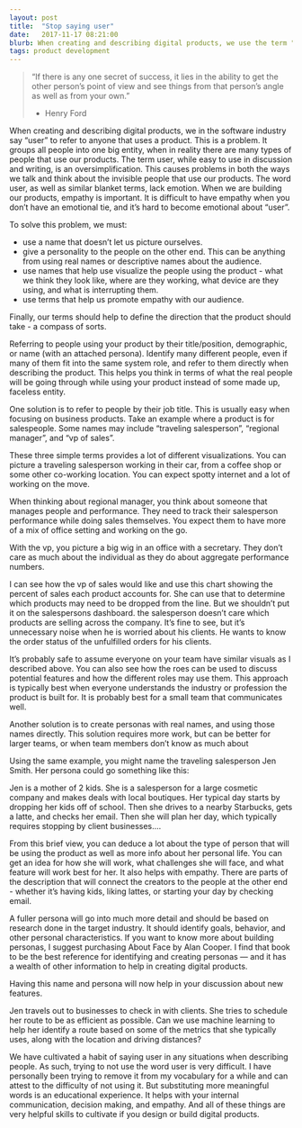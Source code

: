 ```yaml
---
layout: post
title:  "Stop saying user"
date:   2017-11-17 08:21:00
blurb: When creating and describing digital products, we use the term "user" too much and it's a problem. Substituting a more meaningful term helps with your internal communication, decision making, and empathy.
tags: product development
---
```


> “If there is any one secret of success, it lies in the ability to get the other person’s point of view and see things from that person’s angle as well as from your own.”
> 
> - Henry Ford

When creating and describing digital products, we in the software industry say “user” to refer to anyone that uses a product. This is a problem. It groups all people into one big entity, when in reality there are many types of people that use our products. The term user, while easy to use in discussion and writing, is an oversimplification. This causes problems in both the ways we talk and think about the invisible people that use our products. The word user, as well as similar blanket terms, lack emotion. When we are building our products, empathy is important. It is difficult to have empathy when you don’t have an emotional tie, and it’s hard to become emotional about “user”.

To solve this problem, we must:

- use a name that doesn’t let us picture ourselves.
- give a personality to the people on the other end. This can be anything from using real names or descriptive names about the audience.
- use names that help use visualize the people using the product - what we think they look like, where are they working, what device are they using, and what is interrupting them.
- use terms that help us promote empathy with our audience.

Finally, our terms should help to define the direction that the product should take - a compass of sorts.

Referring to people using your product by their title/position, demographic, or name (with an attached persona). Identify many different people, even if many of them fit into the same system role, and refer to them directly when describing the product. This helps you think in terms of what the real people will be going through while using your product  instead of some made up, faceless entity.

One solution is to refer to people by their job title. This is usually easy when focusing on business products. Take an example where a product is for salespeople. Some names may include “traveling salesperson”, “regional manager”, and “vp of sales”.

These three simple terms provides a lot of different visualizations. You can picture a traveling salesperson working in their car, from a coffee shop or some other co-working location. You can expect spotty internet and a lot of working on the move.

When thinking about regional manager, you think about someone that manages people and performance. They need to track their salesperson performance while doing sales themselves. You expect them to have more of a mix of office setting and working on the go.

With the vp, you picture a big wig in an office with a secretary. They don’t care as much about the individual as they do about aggregate performance numbers.

I can see how the vp of sales would like and use this chart showing the percent of sales each product accounts for. She can use that to determine which products may need to be dropped from the line. But we shouldn’t put it on the salespersons dashboard. the salesperson doesn’t care which products are selling across the company. It’s fine to see, but it’s unnecessary noise when he is worried about his clients. He wants to know the order status of the unfulfilled orders for his clients.

It’s probably safe to assume everyone on your team have similar visuals as I described above. You can also see how the roes can be used to discuss potential features and how the different roles may use them. This approach is typically best when everyone understands the industry or profession the product is built for. It is probably best for a small team that communicates well.

Another solution is to create personas with real names, and using those names directly. This solution requires more work, but can be better for larger teams, or when team members don’t know as much about

Using the same example, you might name the traveling salesperson Jen Smith. Her persona could go something like this:

Jen is a mother of 2 kids. She is a salesperson for a large cosmetic company and makes deals with local boutiques. Her typical day starts by dropping her kids off of school. Then she drives to a nearby Starbucks, gets a latte, and checks her email. Then she will plan her day, which typically requires stopping by client businesses....

From this brief view, you can deduce a lot about the type of person that will be using the product as well as more info about her personal life. You can get an idea for how she will work, what challenges she will face, and what feature will work best for her. It also helps with empathy. There are parts of the description that will connect the creators to the people at the other end - whether it’s having kids, liking lattes, or starting your day by checking email.

A fuller persona will go into much more detail and should be based on research done in the target industry. It should identify goals, behavior, and other personal characteristics. If you want to know more about building personas, I suggest purchasing About Face by Alan Cooper. I find that book to be the best reference for identifying and creating personas — and it has a wealth of other information to help in creating digital products.

Having this name and persona will now help in your discussion about new features.

Jen travels out to businesses to check in with clients. She tries to schedule her route to be as efficient as possible. Can we use machine learning to help her identify a route based on some of the metrics that she typically uses, along with the location and driving distances?

We have cultivated a habit of saying user in any situations when describing people. As such, trying to not use the word user is very difficult. I have personally been trying to remove it from my vocabulary for a while and can attest to the difficulty of not using it. But substituting more meaningful words is an educational experience. It helps with your internal communication, decision making, and empathy. And all of these things are very helpful skills to cultivate if you design or build digital products.
